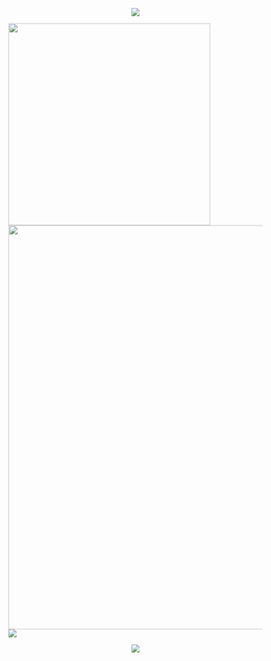 <p align="center">
<img src="https://capsule-render.vercel.app/api?type=waving&color=timeGradient&height=300&&section=header&text={张小凡的博客}&fontSize=90&fontAlign=50&fontAlignY=30&desc={生物信息}&descAlign=50&descSize=30&descAlignY=60&animation=twinkling" />
</p>

<img align="center" width="400" src="https://github-readme-stats.vercel.app/api?username={zhangxiaofan-star}&theme=transparent&include_all_commits=true&show_icons=true&hide_border=true" />

<img width="800" src="https://github-readme-activity-graph.vercel.app/graph?username={zhangxiaofan-star}&theme=github-compact&hide_border=true&area=true" />

<img align="center" src="https://github-readme-stats.vercel.app/api/wakatime?username={zhangxiaofan-star}&theme=transparent&hide_border=true&layout=compact&langs_count=22" />

<p align="center">
<img src="https://capsule-render.vercel.app/api?type=waving&color=timeGradient&height=300&&section=footer&text={张小凡的博客}&fontSize=90&fontAlign=50&fontAlignY=70&desc={生物信息}&descAlign=50&descSize=30&descAlignY=40&animation=twinkling" />
</p>
